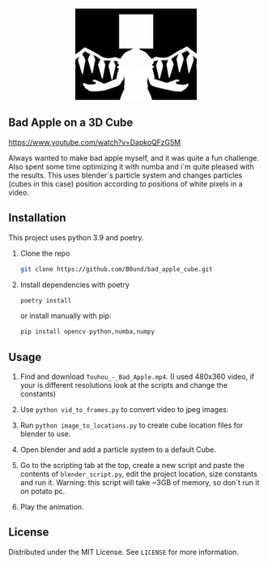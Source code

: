 <!-- PROJECT LOGO -->
<br />
<p align="center">
  <a href="https://github.com/othneildrew/Best-README-Template">
    <img src="images/hero.png" alt="Logo" width="240" height="180">
  </a>



<!-- ABOUT THE PROJECT -->
## Bad Apple on a 3D Cube

https://www.youtube.com/watch?v=DapkoQFzG5M

Always wanted to make bad apple myself, and it was quite a fun challenge.
Also spent some time optimizing it with numba and i\`m quite pleased with the results.
This uses blender\`s particle system and changes particles (cubes in this case) position according to positions of white pixels in a video.


<!-- Installation -->
## Installation

This project uses python 3.9 and poetry.


1. Clone the repo
   ```sh
   git clone https://github.com/B0und/bad_apple_cube.git
   ```
2. Install dependencies with poetry
   ```python
   poetry install
   ```
   or install manually with pip:
   ```python
   pip install opencv-python,numba,numpy
   ```


<!-- USAGE EXAMPLES -->
## Usage

1. Find and download `Touhou_-_Bad_Apple.mp4`. (I used 480x360 video, if your is different resolutions look at the scripts and change the constants)


2. Use `python vid_to_frames.py` to convert video to jpeg images. 


3.  Run `python image_to_locations.py` to create cube location files for blender to use.

4. Open blender and add a particle system to a default Cube.

5. Go to the scripting tab at the top, create a new script and paste the contents of `blender_script.py`, edit the project location, size constants and run it. Warning: this script will take ~3GB of memory, so don`t run it on potato pc.

6. Play the animation.


<!-- LICENSE -->
## License

Distributed under the MIT License. See `LICENSE` for more information. 


